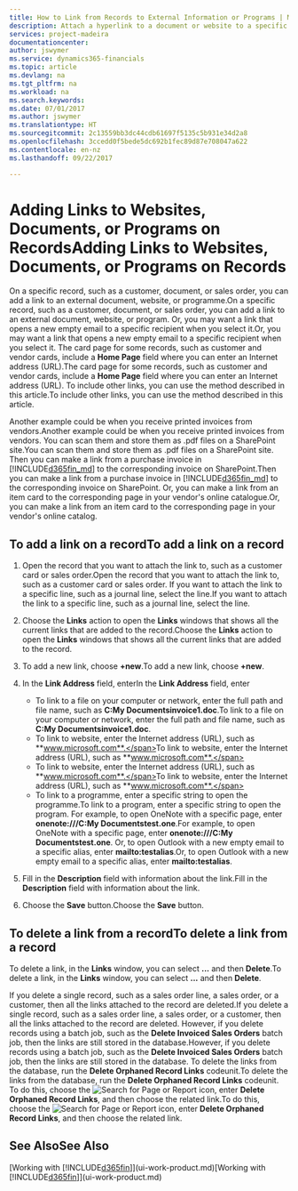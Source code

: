 ```yaml
---
title: How to Link from Records to External Information or Programs | Microsoft Docs
description: Attach a hyperlink to a document or website to a specific record, such as a customer or document.
services: project-madeira
documentationcenter: 
author: jswymer
ms.service: dynamics365-financials
ms.topic: article
ms.devlang: na
ms.tgt_pltfrm: na
ms.workload: na
ms.search.keywords: 
ms.date: 07/01/2017
ms.author: jswymer
ms.translationtype: HT
ms.sourcegitcommit: 2c13559bb3dc44cdb61697f5135c5b931e34d2a8
ms.openlocfilehash: 3ccedd0f5bede5dc692b1fec89d87e708047a622
ms.contentlocale: en-nz
ms.lasthandoff: 09/22/2017

---
```

# <a name="adding-links-to-websites-documents-or-programs-on-records"></a><span data-ttu-id="c88d9-103">Adding Links to Websites, Documents, or Programs on Records</span><span class="sxs-lookup"><span data-stu-id="c88d9-103">Adding Links to Websites, Documents, or Programs on Records</span></span>
<span data-ttu-id="c88d9-104">On a specific record, such as a customer, document, or sales order, you can add a link to an external document, website, or programme.</span><span class="sxs-lookup"><span data-stu-id="c88d9-104">On a specific record, such as a customer, document, or sales order, you can add a link to an external document, website, or program.</span></span> <span data-ttu-id="c88d9-105">Or, you may want a link that opens a new empty email to a specific recipient when you select it.</span><span class="sxs-lookup"><span data-stu-id="c88d9-105">Or, you may want a link that opens a new empty email to a specific recipient when you select it.</span></span> <span data-ttu-id="c88d9-106">The card page for some records, such as customer and vendor cards, include a **Home Page** field where you can enter an Internet address (URL).</span><span class="sxs-lookup"><span data-stu-id="c88d9-106">The card page for some records, such as customer and vendor cards, include a **Home Page** field where you can enter an Internet address (URL).</span></span> <span data-ttu-id="c88d9-107">To include other links, you can use the method described in this article.</span><span class="sxs-lookup"><span data-stu-id="c88d9-107">To include other links, you can use the method described in this article.</span></span>

<span data-ttu-id="c88d9-108">Another example could be when you receive printed invoices from vendors.</span><span class="sxs-lookup"><span data-stu-id="c88d9-108">Another example could be when you receive printed invoices from vendors.</span></span> <span data-ttu-id="c88d9-109">You can scan them and store them as .pdf files on a SharePoint site.</span><span class="sxs-lookup"><span data-stu-id="c88d9-109">You can scan them and store them as .pdf files on a SharePoint site.</span></span> <span data-ttu-id="c88d9-110">Then you can make a link from a purchase invoice in [!INCLUDE[d365fin_md](includes/d365fin_md.md)] to the corresponding invoice on  SharePoint.</span><span class="sxs-lookup"><span data-stu-id="c88d9-110">Then you can make a link from a purchase invoice in [!INCLUDE[d365fin_md](includes/d365fin_md.md)] to the corresponding invoice on  SharePoint.</span></span> <span data-ttu-id="c88d9-111">Or, you can make a link from an item card to the corresponding page in your vendor's online catalogue.</span><span class="sxs-lookup"><span data-stu-id="c88d9-111">Or, you can make a link from an item card to the corresponding page in your vendor's online catalog.</span></span>
  
## <a name="to-add-a-link-on-a-record"></a><span data-ttu-id="c88d9-112">To add a link on a record</span><span class="sxs-lookup"><span data-stu-id="c88d9-112">To add a link on a record</span></span>   
  
1.  <span data-ttu-id="c88d9-113">Open the record that you want to attach the link to, such as a customer card or sales order.</span><span class="sxs-lookup"><span data-stu-id="c88d9-113">Open the record that you want to attach the link to, such as a customer card or sales order.</span></span> <span data-ttu-id="c88d9-114">If you want to attach the link to a specific line, such as a journal line, select the line.</span><span class="sxs-lookup"><span data-stu-id="c88d9-114">If you want to attach the link to a specific line, such as a journal line, select the line.</span></span>  
  
2.  <span data-ttu-id="c88d9-115">Choose the **Links** action to open the **Links** windows that shows all the current links that are added to the record.</span><span class="sxs-lookup"><span data-stu-id="c88d9-115">Choose the **Links** action to open the **Links** windows that shows all the current links that are added to the record.</span></span>

3. <span data-ttu-id="c88d9-116">To add a new link, choose **+new**.</span><span class="sxs-lookup"><span data-stu-id="c88d9-116">To add a new link, choose **+new**.</span></span> 
  
4.  <span data-ttu-id="c88d9-117">In the **Link Address** field, enter</span><span class="sxs-lookup"><span data-stu-id="c88d9-117">In the **Link Address** field, enter</span></span>

    -   <span data-ttu-id="c88d9-118">To link to a file on your computer or network, enter the full path and file name, such as  **C:My Documentsinvoice1.doc**.</span><span class="sxs-lookup"><span data-stu-id="c88d9-118">To link to a file on your computer or network, enter the full path and file name, such as  **C:My Documentsinvoice1.doc**.</span></span>
    -   <span data-ttu-id="c88d9-119">To link to website, enter the Internet address (URL), such as **www.microsoft.com**.</span><span class="sxs-lookup"><span data-stu-id="c88d9-119">To link to website, enter the Internet address (URL), such as **www.microsoft.com**.</span></span> 
    -   <span data-ttu-id="c88d9-120">To link to website, enter the Internet address (URL), such as **www.microsoft.com**.</span><span class="sxs-lookup"><span data-stu-id="c88d9-120">To link to website, enter the Internet address (URL), such as **www.microsoft.com**.</span></span> 
    -   <span data-ttu-id="c88d9-121">To link to a programme, enter a specific string to open the programme.</span><span class="sxs-lookup"><span data-stu-id="c88d9-121">To link to a program, enter a specific string to open the program.</span></span> <span data-ttu-id="c88d9-122">For example, to open OneNote with a specific page, enter **onenote:///C:My Documentstest.one**.</span><span class="sxs-lookup"><span data-stu-id="c88d9-122">For example, to open OneNote with a specific page, enter **onenote:///C:My Documentstest.one**.</span></span> <span data-ttu-id="c88d9-123">Or, to open Outlook with a new empty email to a specific alias, enter **mailto:testalias**.</span><span class="sxs-lookup"><span data-stu-id="c88d9-123">Or, to open Outlook with a new empty email to a specific alias, enter **mailto:testalias**.</span></span>  
  
5.  <span data-ttu-id="c88d9-124">Fill in the **Description** field with information about the link.</span><span class="sxs-lookup"><span data-stu-id="c88d9-124">Fill in the **Description** field with information about the link.</span></span>  
  
6.  <span data-ttu-id="c88d9-125">Choose the **Save** button.</span><span class="sxs-lookup"><span data-stu-id="c88d9-125">Choose the **Save** button.</span></span>  
  
## <a name="to-delete-a-link-from-a-record"></a><span data-ttu-id="c88d9-126">To delete a link from a record</span><span class="sxs-lookup"><span data-stu-id="c88d9-126">To delete a link from a record</span></span>  
  
<span data-ttu-id="c88d9-127">To delete a link, in the **Links** window, you can select **...** and then **Delete**.</span><span class="sxs-lookup"><span data-stu-id="c88d9-127">To delete a link, in the **Links** window, you can select **...** and then **Delete**.</span></span>

<span data-ttu-id="c88d9-128">If you delete a single record, such as a sales order line, a sales order, or a customer, then all the links attached to the record are deleted.</span><span class="sxs-lookup"><span data-stu-id="c88d9-128">If you delete a single record, such as a sales order line, a sales order, or a customer, then all the links attached to the record are deleted.</span></span> <span data-ttu-id="c88d9-129">However, if you delete records using a batch job, such as the **Delete Invoiced Sales Orders** batch job, then the links are still stored in the database.</span><span class="sxs-lookup"><span data-stu-id="c88d9-129">However, if you delete records using a batch job, such as the **Delete Invoiced Sales Orders** batch job, then the links are still stored in the database.</span></span> <span data-ttu-id="c88d9-130">To delete the links from the database, run the **Delete Orphaned Record Links** codeunit.</span><span class="sxs-lookup"><span data-stu-id="c88d9-130">To delete the links from the database, run the **Delete Orphaned Record Links** codeunit.</span></span> <span data-ttu-id="c88d9-131">To do this, choose the ![Search for Page or Report](media/ui-search/search_small.png "Search for Page or Report icon") icon, enter **Delete Orphaned Record Links**, and then choose the related link.</span><span class="sxs-lookup"><span data-stu-id="c88d9-131">To do this, choose the ![Search for Page or Report](media/ui-search/search_small.png "Search for Page or Report icon") icon, enter **Delete Orphaned Record Links**, and then choose the related link.</span></span>   
  
<!-- ### To run delete orphaned record links  
  
1.  Choose the ![Search for Page or Report](media/ui-search/search_small.png "Search for Page or Report icon") icon, enter **Data Deletion**, and then choose the related link.  
  
2.  On the **Data Deletion** page, choose **Tasks**, and then choose **Delete Orphaned Record Links**.  -->
  
## <a name="see-also"></a><span data-ttu-id="c88d9-132">See Also</span><span class="sxs-lookup"><span data-stu-id="c88d9-132">See Also</span></span>  
<span data-ttu-id="c88d9-133">[Working with [!INCLUDE[d365fin](includes/d365fin_md.md)]](ui-work-product.md)</span><span class="sxs-lookup"><span data-stu-id="c88d9-133">[Working with [!INCLUDE[d365fin](includes/d365fin_md.md)]](ui-work-product.md)</span></span>  
